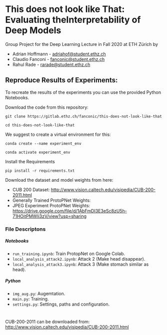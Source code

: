 # **This does not look like That**: Evaluating theInterpretability of Deep Models

Group Project for the Deep Learning Lecture in Fall 2020 at ETH Zürich by
- Adrian Hoffmann - adriahof@student.ethz.ch
- Claudio Fanconi - fanconic@student.ethz.ch
- Rahul Rade - rarade@student.ethz.ch

## Reproduce Results of Experiments:
To recreate the results of the experiments you can use the provided Python Notebooks.

Download the code from this repository:

`git clone https://gitlab.ethz.ch/fanconic/this-does-not-look-like-that`

`cd this-does-not-look-like-that`

We suggest to create a virtual environment for this:

`conda create --name experiment_env`

`conda activate experiment_env`

Install the Requirements

`pip install -r requirements.txt`

Download the dataset and model weights from here:
- CUB 200 Dataset: http://www.vision.caltech.edu/visipedia/CUB-200-2011.html
- Generally Trained ProtoPNet Weights:
- JPEG Experiment ProtoPNet Weights: https://drive.google.com/file/d/1AbFmDI3E3eSc8zU5h-71HOitPMWIi3zV/view?usp=sharing

### File Descriptons

##### Notebooks

- `run_training.ipynb`: Train ProtopNet on Google Colab.
- `local_analysis_attack2.ipynb`: Attack 2 (Make head disappear).
- `local_analysis_attack3.ipynb`: Attack 3 (Make stomach similar as head).

##### Python
- `img_aug.py`: Augemtation.
- `main.py`: Training.
- `settings.py`: Settings, paths and configuration.


#

CUB-200-2011 can be downloaded from:
http://www.vision.caltech.edu/visipedia/CUB-200-2011.html
